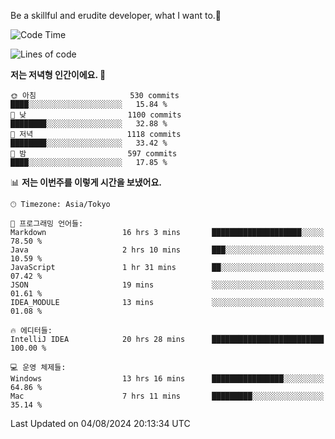Be a skillful and erudite developer, what I want to.👶

<!--START_SECTION:waka-->
![Code Time](http://img.shields.io/badge/Code%20Time-1%2C115%20hrs%203%20mins-blue)

![Lines of code](https://img.shields.io/badge/%EC%A0%80%EB%8A%94%20%EC%97%AC%ED%83%9C%EA%B9%8C%EC%A7%80%20-2.8%20million%20%EC%A4%84%EC%9D%98%20%EC%BD%94%EB%93%9C%EB%A5%BC%20%EC%9E%91%EC%84%B1%ED%96%88%EC%96%B4%EC%9A%94.-blue)

**저는 저녁형 인간이에요. 🦉** 

```text
🌞 아침                     530 commits         ████░░░░░░░░░░░░░░░░░░░░░   15.84 % 
🌆 낮　                     1100 commits        ████████░░░░░░░░░░░░░░░░░   32.88 % 
🌃 저녁                     1118 commits        ████████░░░░░░░░░░░░░░░░░   33.42 % 
🌙 밤　                     597 commits         ████░░░░░░░░░░░░░░░░░░░░░   17.85 % 
```


📊 **저는 이번주를 이렇게 시간을 보냈어요.** 

```text
🕑︎ Timezone: Asia/Tokyo

💬 프로그래밍 언어들: 
Markdown                 16 hrs 3 mins       ████████████████████░░░░░   78.50 % 
Java                     2 hrs 10 mins       ███░░░░░░░░░░░░░░░░░░░░░░   10.59 % 
JavaScript               1 hr 31 mins        ██░░░░░░░░░░░░░░░░░░░░░░░   07.42 % 
JSON                     19 mins             ░░░░░░░░░░░░░░░░░░░░░░░░░   01.61 % 
IDEA_MODULE              13 mins             ░░░░░░░░░░░░░░░░░░░░░░░░░   01.08 % 

🔥 에디터들: 
IntelliJ IDEA            20 hrs 28 mins      █████████████████████████   100.00 % 

💻 운영 체제들: 
Windows                  13 hrs 16 mins      ████████████████░░░░░░░░░   64.86 % 
Mac                      7 hrs 11 mins       █████████░░░░░░░░░░░░░░░░   35.14 % 
```


 Last Updated on 04/08/2024 20:13:34 UTC
<!--END_SECTION:waka-->
